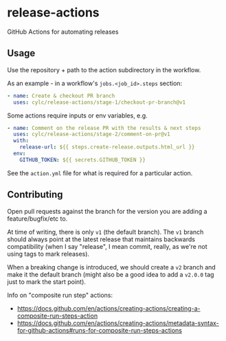 # release-actions

GitHub Actions for automating releases

## Usage

Use the repository + path to the action subdirectory in the workflow.

As an example - in a workflow's `jobs.<job_id>.steps` section:
```yaml
- name: Create & checkout PR branch
  uses: cylc/release-actions/stage-1/checkout-pr-branch@v1
```

Some actions require inputs or env variables, e.g.
```yaml
- name: Comment on the release PR with the results & next steps
  uses: cylc/release-actions/stage-2/comment-on-pr@v1
  with:
    release-url: ${{ steps.create-release.outputs.html_url }}
  env:
    GITHUB_TOKEN: ${{ secrets.GITHUB_TOKEN }}
```

See the `action.yml` file for what is required for a particular action.

## Contributing

Open pull requests against the branch for the version you are adding a feature/bugfix/etc to.

At time of writing, there is only `v1` (the default branch). The `v1` branch should always point at the latest release that maintains backwards compatibility (when I say "release", I mean commit, really, as we're not using tags to mark releases).

When a breaking change is introduced, we should create a `v2` branch and make it the default branch (might also be a good idea to add a `v2.0.0` tag just to mark the start point).

Info on "composite run step" actions:
- https://docs.github.com/en/actions/creating-actions/creating-a-composite-run-steps-action
- https://docs.github.com/en/actions/creating-actions/metadata-syntax-for-github-actions#runs-for-composite-run-steps-actions
